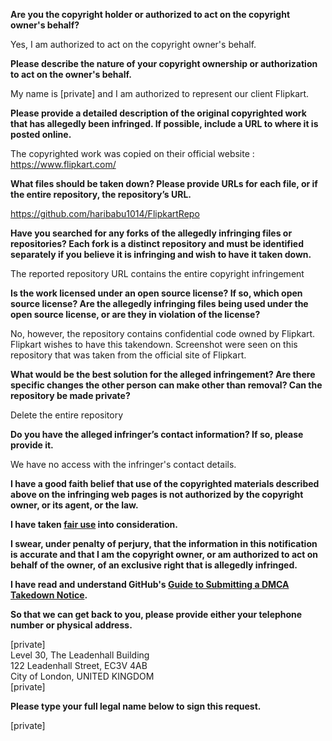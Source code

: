 **Are you the copyright holder or authorized to act on the copyright owner's behalf?**

Yes, I am authorized to act on the copyright owner's behalf.

**Please describe the nature of your copyright ownership or authorization to act on the owner's behalf.**

My name is [private] and I am authorized to represent our client Flipkart.

**Please provide a detailed description of the original copyrighted work that has allegedly been infringed. If possible, include a URL to where it is posted online.**

The copyrighted work was copied on their official website : https://www.flipkart.com/

**What files should be taken down? Please provide URLs for each file, or if the entire repository, the repository’s URL.**

https://github.com/haribabu1014/FlipkartRepo

**Have you searched for any forks of the allegedly infringing files or repositories? Each fork is a distinct repository and must be identified separately if you believe it is infringing and wish to have it taken down.**

The reported repository URL contains the entire copyright infringement

**Is the work licensed under an open source license? If so, which open source license? Are the allegedly infringing files being used under the open source license, or are they in violation of the license?**

No, however, the repository contains confidential code owned by Flipkart. Flipkart wishes to have this takendown. Screenshot were seen on this repository that was taken from the official site of Flipkart.

**What would be the best solution for the alleged infringement? Are there specific changes the other person can make other than removal? Can the repository be made private?**

Delete the entire repository

**Do you have the alleged infringer’s contact information? If so, please provide it.**

We have no access with the infringer's contact details.

**I have a good faith belief that use of the copyrighted materials described above on the infringing web pages is not authorized by the copyright owner, or its agent, or the law.**

**I have taken <a href="https://www.lumendatabase.org/topics/22">fair use</a> into consideration.**

**I swear, under penalty of perjury, that the information in this notification is accurate and that I am the copyright owner, or am authorized to act on behalf of the owner, of an exclusive right that is allegedly infringed.**

**I have read and understand GitHub's <a href="https://help.github.com/articles/guide-to-submitting-a-dmca-takedown-notice/">Guide to Submitting a DMCA Takedown Notice</a>.**

**So that we can get back to you, please provide either your telephone number or physical address.**

[private]  
Level 30, The Leadenhall Building  
122 Leadenhall Street, EC3V 4AB  
City of London, UNITED KINGDOM  
[private]

**Please type your full legal name below to sign this request.**

[private]
